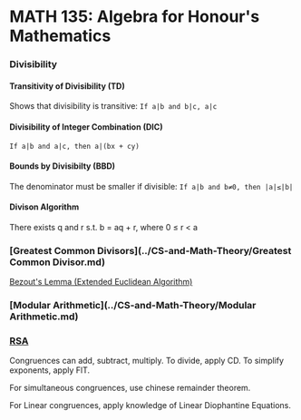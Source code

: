 # MATH 135: Algebra for Honour's Mathematics
### Divisibility
#### Transitivity of Divisibility (TD)
Shows that divisibility is transitive: `If a|b and b|c, a|c`
#### Divisibility of Integer Combination (DIC)
`If a|b and a|c, then a|(bx + cy)`
#### Bounds by Divisibilty (BBD)
The denominator must be smaller if divisible: `If a|b and b≠0, then |a|≤|b|`
#### Divison Algorithm
There exists q and r s.t. b = aq + r, where 0 ≤ r < a
### [Greatest Common Divisors](../CS-and-Math-Theory/Greatest Common Divisor.md)
[Bezout's Lemma (Extended Euclidean Algorithm)](https://github.com/kevintpeng/Extended-Euclidean-Algorithm/blob/master/EEA.rb)
### [Modular Arithmetic](../CS-and-Math-Theory/Modular Arithmetic.md)
### [RSA](../CS-and-Math-Theory/RSA.md)

Congruences can add, subtract, multiply. To divide, apply CD. To simplify exponents, apply FlT.

For simultaneous congruences, use chinese remainder theorem.

For Linear congruences, apply knowledge of Linear Diophantine Equations. 
